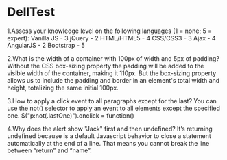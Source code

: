 # DellTest

1.Assess your knowledge level on the following languages (1 = none; 5 = expert):
Vanilla JS - 3
jQuery - 2
HTML/HTML5 - 4
CSS/CSS3 - 3
Ajax - 4
AngularJS - 2
Bootstrap -  5

2.What is the width of a container with 100px of width and 5px of padding?
Without the CSS box-sizing property the padding will be added to the visible width of the container, making it 110px.
But the box-sizing property allows us to include the padding and border in an element's total width and height, totalizing the same initial 100px.

3.How to apply a click event to all paragraphs except for the last?
You can use the not() selector to apply an event to all elements except the specified one.
$("p:not(.lastOne)").onclick = function()

4.Why does the alert show "Jack" first and then undefined?
It’s returning undefined because is a default Javascript behavior to close a statement automatically at the end of a line. That means you cannot break the line between “return” and “name”.